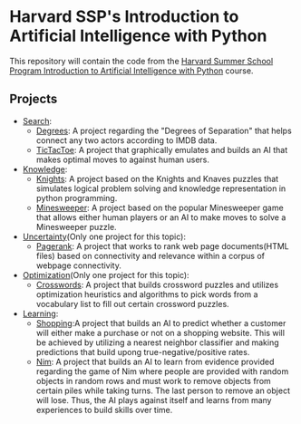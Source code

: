 # Harvard SSP's Introduction to Artificial Intelligence with Python
This repository will contain the code from the [Harvard Summer School Program Introduction to Artificial Intelligence with Python](https://cs50.harvard.edu/summer/ai/2021/#optimization) course.

## Projects
  - [Search](https://github.com/Aryan-Sajith/Harvard_SSP_AI_Python/tree/main/Search):
    - [Degrees](https://github.com/Aryan-Sajith/Harvard_SSP_AI_Python/tree/main/Search/degrees): A project regarding the "Degrees of Separation" that helps connect any two actors according to IMDB data.
    - [TicTacToe](https://github.com/Aryan-Sajith/Harvard_SSP_AI_Python/tree/main/Search/tictactoe): A project that graphically emulates and builds an AI that makes optimal moves to against human users.
  - [Knowledge](https://github.com/Aryan-Sajith/Harvard_SSP_AI_Python/tree/main/Knowledge):
    - [Knights](https://github.com/Aryan-Sajith/Harvard_SSP_AI_Python/tree/main/Knowledge/knights): A project based on the Knights and Knaves puzzles that simulates logical problem solving and knowledge representation in python programming.
    - [Minesweeper](https://github.com/Aryan-Sajith/Harvard_SSP_AI_Python/tree/main/Knowledge/minesweeper): A project based on the popular Minesweeper game that allows either human players or an AI to make moves to solve a Minesweeper puzzle.
  - [Uncertainty](https://github.com/Aryan-Sajith/Harvard_SSP_AI_Python/tree/main/Uncertainty/pagerank)(Only one project for this  topic):
    - [Pagerank](https://github.com/Aryan-Sajith/Harvard_SSP_AI_Python/tree/main/Uncertainty/pagerank): A project that works to rank web page documents(HTML files) based on connectivity and relevance within a corpus of webpage connectivity.
  - [Optimization](https://github.com/Aryan-Sajith/Harvard_SSP_AI_Python/tree/main/Optimization/crossword)(Only one project for this topic):
    - [Crosswords](https://github.com/Aryan-Sajith/Harvard_SSP_AI_Python/tree/main/Optimization/crossword): A project that builds crossword puzzles and utilizes optimization heuristics and algorithms to pick words from a vocabulary list to fill out certain crossword puzzles.
  - [Learning](https://github.com/Aryan-Sajith/Harvard_SSP_AI_Python/tree/main/Learning):
    - [Shopping](https://github.com/Aryan-Sajith/Harvard_SSP_AI_Python/tree/main/Learning/shopping):A project that builds an AI to predict whether a customer will either make a purchase or not on a shopping website. This will be achieved by utilizing a nearest neighbor classifier and making predictions that build upong true-negative/positive rates.
    - [Nim](https://github.com/Aryan-Sajith/Harvard_SSP_AI_Python/tree/main/Learning/nim): A project that builds an AI to learn from evidence provided regarding the game of Nim where people are provided with random objects in random rows and must work to remove objects from certain piles while taking turns. The last person to remove an object will lose. Thus, the AI plays against itself and learns from many experiences to build skills over time.
